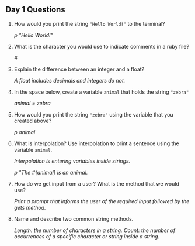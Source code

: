 ## Day 1 Questions

1. How would you print the string `"Hello World!"` to the terminal?

   *p "Hello World!"*

1. What is the character you would use to indicate comments in a ruby file?

   *#*

1. Explain the difference between an integer and a float?

   *A float includes decimals and integers do not.*

1. In the space below, create a variable `animal` that holds the string `"zebra"`

   *animal = zebra*

1. How would you print the string `"zebra"` using the variable that you created above?

   *p animal*

1. What is interpolation? Use interpolation to print a sentence using the variable `animal`.

   *Interpolation is entering variables inside strings.*
   
   *p "The #{animal} is an animal.*

1. How do we get input from a user? What is the method that we would use?

   *Print a prompt that informs the user of the required input followed by the gets method.*

1. Name and describe two common string methods.

   *Length: the number of characters in a string.*
   *Count: the number of occurrences of a specific character or string inside a string.*
